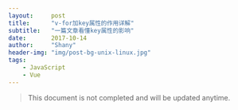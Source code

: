 ```yaml
---
layout:     post
title:      "v-for加key属性的作用详解"
subtitle:   "一篇文章看懂key属性的影响"
date:       2017-10-14
author:     "Shany"
header-img: "img/post-bg-unix-linux.jpg"
tags:
    - JavaScript
    - Vue
---
```


> This document is not completed and will be updated anytime.

